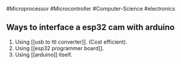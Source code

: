 #Microprocessor #Microcontroller #Computer-Science #electronics 

## Ways to interface a esp32 cam with arduino

1. Using [[usb to ttl converter]]. (Cost efficient).
2. Using [[esp32 programmer board]].
3. Using [[arduino]] itself.

